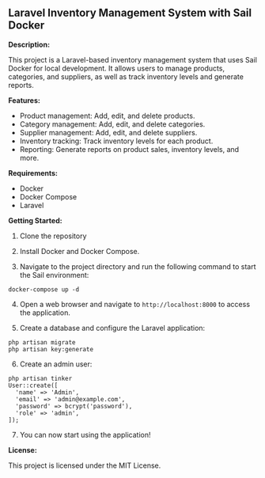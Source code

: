 

## Laravel Inventory Management System with Sail Docker

**Description:**

This project is a Laravel-based inventory management system that uses Sail Docker for local development. It allows users to manage products, categories, and suppliers, as well as track inventory levels and generate reports.

**Features:**

* Product management: Add, edit, and delete products.
* Category management: Add, edit, and delete categories.
* Supplier management: Add, edit, and delete suppliers.
* Inventory tracking: Track inventory levels for each product.
* Reporting: Generate reports on product sales, inventory levels, and more.

**Requirements:**

* Docker
* Docker Compose
* Laravel

**Getting Started:**

1. Clone the repository

2. Install Docker and Docker Compose.

3. Navigate to the project directory and run the following command to start the Sail environment:

```
docker-compose up -d
```

4. Open a web browser and navigate to `http://localhost:8000` to access the application.

5. Create a database and configure the Laravel application:

```
php artisan migrate
php artisan key:generate
```

6. Create an admin user:

```
php artisan tinker
User::create([
  'name' => 'Admin',
  'email' => 'admin@example.com',
  'password' => bcrypt('password'),
  'role' => 'admin',
]);
```

7. You can now start using the application!


**License:**

This project is licensed under the MIT License.
